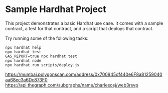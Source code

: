 # Sample Hardhat Project

This project demonstrates a basic Hardhat use case. It comes with a sample contract, a test for that contract, and a script that deploys that contract.

Try running some of the following tasks:

```shell
npx hardhat help
npx hardhat test
GAS_REPORT=true npx hardhat test
npx hardhat node
npx hardhat run scripts/deploy.js
```
https://mumbai.polygonscan.com/address/0x700945df440e6F8a81259040aa68ec3a6Dc873F0
https://api.thegraph.com/subgraphs/name/charlesosj/web3rsvp